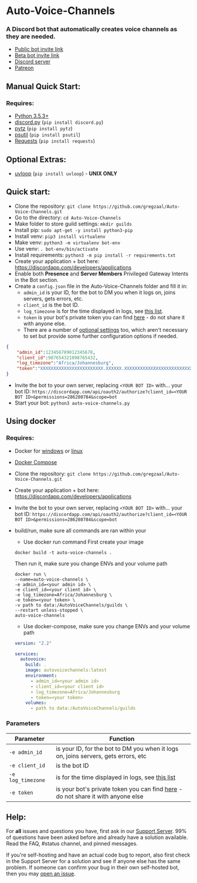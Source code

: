 # Auto-Voice-Channels

### A Discord bot that automatically creates voice channels as they are needed.

- [Public bot invite link](https://discordapp.com/api/oauth2/authorize?client_id=479393422705426432&permissions=286280784&scope=bot)
- [Beta bot invite link](https://discordapp.com/api/oauth2/authorize?client_id=675405085752164372&permissions=286280784&scope=bot)
- [Discord server](https://discord.gg/HT6GNhJ)
- [Patreon](https://www.patreon.com/pixaal)



## Manual Quick Start:
### Requires:

* [Python 3.5.3+](https://www.python.org/downloads/)
* [discord.py](https://pypi.org/project/discord.py/) (`pip install discord.py`)
* [pytz](https://pypi.org/project/pytz/) (`pip install pytz`)
* [psutil](https://pypi.org/project/psutil/) (`pip install psutil`)
* [Requests](https://pypi.org/project/requests/) (`pip install requests`)

## Optional Extras:

* [uvloop](https://pypi.org/project/uvloop/) (`pip install uvloop`) - **UNIX ONLY**

## Quick start:

* Clone the repository: `git clone https://github.com/gregzaal/Auto-Voice-Channels.git`
* Go to the directory: `cd Auto-Voice-Channels`
* Make folder to store guild settings: `mkdir guilds`
* Install pip: `sudo apt-get -y install python3-pip`
* Install venv: `pip3 install virtualenv`
* Make venv: `python3 -m virtualenv bot-env`
* Use venv: `. bot-env/bin/activate`
* Install requirements: `python3 -m pip install -r requirements.txt`
* Create your application + bot here: <https://discordapp.com/developers/applications>
* Enable both **Presence** and **Server Members** Privileged Gateway Intents in the Bot section.
* Create a `config.json` file in the Auto-Voice-Channels folder and fill it in:
  * `admin_id` is your ID, for the bot to DM you when it logs on, joins servers, gets errors, etc.
  * `client_id` is the bot ID.
  * `log_timezone` is for the time displayed in logs, see [this list](https://stackoverflow.com/questions/13866926/is-there-a-list-of-pytz-timezones).
  * `token` is your bot's private token you can find [here](https://discordapp.com/developers/applications) - do not share it with anyone else.
  * There are a number of [optional settings](https://github.com/gregzaal/Auto-Voice-Channels/wiki/Optional-configuration) too, which aren't necessary to set but provide some further configuration options if needed.

```json
{
    "admin_id":123456789012345678,
    "client_id":987654321098765432,
    "log_timezone":"Africa/Johannesburg",
    "token":"XXXXXXXXXXXXXXXXXXXXXXXX.XXXXXX.XXXXXXXXXXXXXXXXXXXXXXXXXXX"
}
```

* Invite the bot to your own server, replacing `<YOUR BOT ID>` with... your bot ID: `https://discordapp.com/api/oauth2/authorize?client_id=<YOUR BOT ID>&permissions=286280784&scope=bot`
* Start your bot: `python3 auto-voice-channels.py`

## Using docker
### Requires:

* Docker for [windows](https://docs.docker.com/docker-for-windows/install/) or [linux](https://docs.docker.com/engine/install/)
* [Docker Compose](https://docs.docker.com/compose/install/)

* Clone the repository: `git clone https://github.com/gregzaal/Auto-Voice-Channels.git`
* Create your application + bot here: <https://discordapp.com/developers/applications>
* Invite the bot to your own server, replacing `<YOUR BOT ID>` with... your bot ID: `https://discordapp.com/api/oauth2/authorize?client_id=<YOUR BOT ID>&permissions=286280784&scope=bot`
* build/run, make sure all commands are ran within your 
  * Use docker run command
  First create your image
  ```shell
  docker build -t auto-voice-channels .
  ```
  Then run it, make sure you change ENVs and your volume path
  ```shell
  docker run \
  --name=auto-voice-channels \
  -e admin_id=<your admin id> \
  -e client_id=<your client id> \
  -e log_timezone=Africa/Johannesburg \
  -e token=<your token> \
  -v path to data:/AutoVoiceChannels/guilds \
  --restart unless-stopped \
  auto-voice-channels
  ```
  * Use docker-compose, make sure you change ENVs and your volume path
  ```yaml
  version: "2.2"

  services:
    autovoice:
      build: .
      image: autovoicechannels:latest
      environment:
        - admin_id=<your admin id>
        - client_id=<your client id>
        - log_timezone=Africa/Johannesburg
        - token=<your token>
      volumes:
        - path to data:/AutoVoiceChannels/guilds
  ```

### Parameters
| Parameter        | Function |
| -----------      | ----------- |
| `-e admin_id`    | is your ID, for the bot to DM you when it logs on, joins servers, gets errors, etc|
| `-e client_id`   | is the bot ID|
| `-e log_timezone`| is for the time displayed in logs, see [this list](https://stackoverflow.com/questions/13866926/is-there-a-list-of-pytz-timezones)|
| `-e token`       | is your bot's private token you can find [here](https://discordapp.com/developers/applications) - do not share it with anyone else|

## Help:

For **all** issues and questions you have, first ask in our [Support Server](https://discord.gg/HT6GNhJ). 99% of questions have been asked before and already have a solution available. Read the FAQ, #status channel, and pinned messages.

If you're self-hosting and have an actual code bug to report, also first check in the Support Server for a solution and see if anyone else has the same problem. If someone can confirm your bug in their own self-hosted bot, then you may [open an issue](https://github.com/gregzaal/Auto-Voice-Channels/issues).
